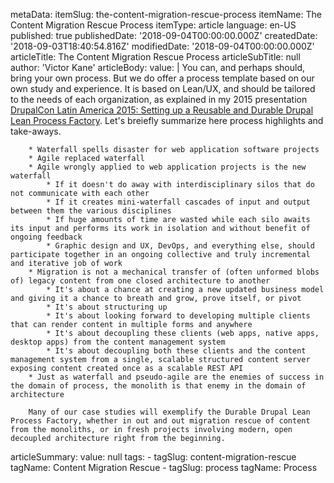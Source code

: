 metaData:
    itemSlug: the-content-migration-rescue-process
    itemName: The Content Migration Rescue Process
    itemType: article
    language: en-US
    published: true
    publishedDate: '2018-09-04T00:00:00.000Z'
    createdDate: '2018-09-03T18:40:54.816Z'
    modifiedDate: '2018-09-04T00:00:00.000Z'
articleTitle: The Content Migration Rescue Process
articleSubTitle: null
author: 'Victor Kane'
articleBody:
    value: |
        You can, and perhaps should, bring your own process. But we do offer a process template based on our own study and experience. It is based on Lean/UX, and should be tailored to the needs of each organization, as explained in my 2015 presentation [DrupalCon Latin America 2015: Setting up a Reusable and Durable Drupal Lean Process Factory](https://www.youtube.com/watch?v=bNbkBvtQ8Z0). Let's breiefly summarize here process highlights and take-aways.

        * Waterfall spells disaster for web application software projects
        * Agile replaced waterfall
        * Agile wrongly applied to web application projects is the new waterfall
            * If it doesn't do away with interdisciplinary silos that do not communicate with each other
            * If it creates mini-waterfall cascades of input and output between them the various disciplines
            * If huge amounts of time are wasted while each silo awaits its input and performs its work in isolation and without benefit of ongoing feedback
            * Graphic design and UX, DevOps, and everything else, should participate together in an ongoing collective and truly incremental and iterative job of work
        * Migration is not a mechanical transfer of (often unformed blobs of) legacy content from one closed architecture to another
            * It's about a chance at creating a new updated business model and giving it a chance to breath and grow, prove itself, or pivot
            * It's about structuring up
            * It's about looking forward to developing multiple clients that can render content in multiple forms and anywhere
            * It's about decoupling these clients (web apps, native apps, desktop apps) from the content management system
            * It's about decoupling both these clients and the content management system from a single, scalable structured content server exposing content created once as a scalable REST API
        * Just as waterfall and pseudo-agile are the enemies of success in the domain of process, the monolith is that enemy in the domain of architecture
        
        Many of our case studies will exemplify the Durable Drupal Lean Process Factory, whether in out and out migration rescue of content from the monoliths, or in fresh projects involving modern, open decoupled architecture right from the beginning. 
articleSummary:
    value: null
tags:
    - tagSlug: content-migration-rescue
      tagName: Content Migration Rescue
    - tagSlug: process
      tagName: Process

